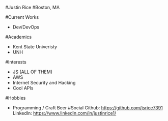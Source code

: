 #Justin Rice
#Boston, MA 

#Current Works
- Dev/DevOps

#Academics
- Kent State Univeristy
- UNH

#Interests
- JS (ALL OF THEM)
- AWS
- Internet Security and Hacking
- Cool APIs

#Hobbies
- Programming / Craft Beer
#Social
Github: https://github.com/jsrice7391
LinkedIn: https://www.linkedin.com/in/justinrice1/



